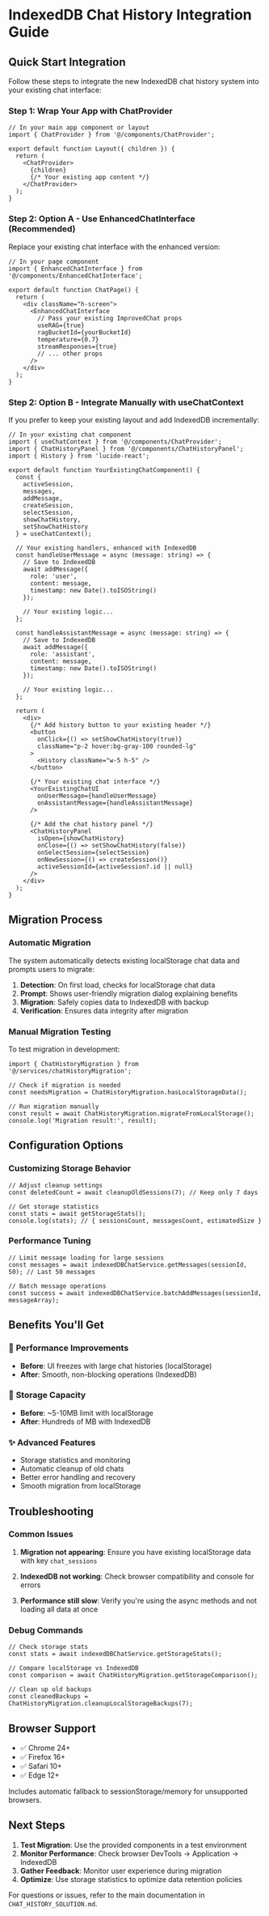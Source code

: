 # IndexedDB Chat History Integration Guide

## Quick Start Integration

Follow these steps to integrate the new IndexedDB chat history system into your existing chat interface:

### Step 1: Wrap Your App with ChatProvider

```tsx
// In your main app component or layout
import { ChatProvider } from '@/components/ChatProvider';

export default function Layout({ children }) {
  return (
    <ChatProvider>
      {children}
      {/* Your existing app content */}
    </ChatProvider>
  );
}
```

### Step 2: Option A - Use EnhancedChatInterface (Recommended)

Replace your existing chat interface with the enhanced version:

```tsx
// In your page component
import { EnhancedChatInterface } from '@/components/EnhancedChatInterface';

export default function ChatPage() {
  return (
    <div className="h-screen">
      <EnhancedChatInterface
        // Pass your existing ImprovedChat props
        useRAG={true}
        ragBucketId={yourBucketId}
        temperature={0.7}
        streamResponses={true}
        // ... other props
      />
    </div>
  );
}
```

### Step 2: Option B - Integrate Manually with useChatContext

If you prefer to keep your existing layout and add IndexedDB incrementally:

```tsx
// In your existing chat component
import { useChatContext } from '@/components/ChatProvider';
import { ChatHistoryPanel } from '@/components/ChatHistoryPanel';
import { History } from 'lucide-react';

export default function YourExistingChatComponent() {
  const {
    activeSession,
    messages,
    addMessage,
    createSession,
    selectSession,
    showChatHistory,
    setShowChatHistory
  } = useChatContext();

  // Your existing handlers, enhanced with IndexedDB
  const handleUserMessage = async (message: string) => {
    // Save to IndexedDB
    await addMessage({
      role: 'user',
      content: message,
      timestamp: new Date().toISOString()
    });
    
    // Your existing logic...
  };

  const handleAssistantMessage = async (message: string) => {
    // Save to IndexedDB
    await addMessage({
      role: 'assistant',
      content: message,
      timestamp: new Date().toISOString()
    });
    
    // Your existing logic...
  };

  return (
    <div>
      {/* Add history button to your existing header */}
      <button 
        onClick={() => setShowChatHistory(true)}
        className="p-2 hover:bg-gray-100 rounded-lg"
      >
        <History className="w-5 h-5" />
      </button>

      {/* Your existing chat interface */}
      <YourExistingChatUI 
        onUserMessage={handleUserMessage}
        onAssistantMessage={handleAssistantMessage}
      />

      {/* Add the chat history panel */}
      <ChatHistoryPanel
        isOpen={showChatHistory}
        onClose={() => setShowChatHistory(false)}
        onSelectSession={selectSession}
        onNewSession={() => createSession()}
        activeSessionId={activeSession?.id || null}
      />
    </div>
  );
}
```

## Migration Process

### Automatic Migration

The system automatically detects existing localStorage chat data and prompts users to migrate:

1. **Detection**: On first load, checks for localStorage chat data
2. **Prompt**: Shows user-friendly migration dialog explaining benefits
3. **Migration**: Safely copies data to IndexedDB with backup
4. **Verification**: Ensures data integrity after migration

### Manual Migration Testing

To test migration in development:

```tsx
import { ChatHistoryMigration } from '@/services/chatHistoryMigration';

// Check if migration is needed
const needsMigration = ChatHistoryMigration.hasLocalStorageData();

// Run migration manually
const result = await ChatHistoryMigration.migrateFromLocalStorage();
console.log('Migration result:', result);
```

## Configuration Options

### Customizing Storage Behavior

```tsx
// Adjust cleanup settings
const deletedCount = await cleanupOldSessions(7); // Keep only 7 days

// Get storage statistics
const stats = await getStorageStats();
console.log(stats); // { sessionsCount, messagesCount, estimatedSize }
```

### Performance Tuning

```tsx
// Limit message loading for large sessions
const messages = await indexedDBChatService.getMessages(sessionId, 50); // Last 50 messages

// Batch message operations
const success = await indexedDBChatService.batchAddMessages(sessionId, messageArray);
```

## Benefits You'll Get

### 🚀 **Performance Improvements**
- **Before**: UI freezes with large chat histories (localStorage)
- **After**: Smooth, non-blocking operations (IndexedDB)

### 💾 **Storage Capacity**
- **Before**: ~5-10MB limit with localStorage
- **After**: Hundreds of MB with IndexedDB

### ✨ **Advanced Features**
- Storage statistics and monitoring
- Automatic cleanup of old chats
- Better error handling and recovery
- Smooth migration from localStorage

## Troubleshooting

### Common Issues

1. **Migration not appearing**: Ensure you have existing localStorage data with key `chat_sessions`

2. **IndexedDB not working**: Check browser compatibility and console for errors

3. **Performance still slow**: Verify you're using the async methods and not loading all data at once

### Debug Commands

```tsx
// Check storage stats
const stats = await indexedDBChatService.getStorageStats();

// Compare localStorage vs IndexedDB
const comparison = await ChatHistoryMigration.getStorageComparison();

// Clean up old backups
const cleanedBackups = ChatHistoryMigration.cleanupLocalStorageBackups(7);
```

## Browser Support

- ✅ Chrome 24+
- ✅ Firefox 16+  
- ✅ Safari 10+
- ✅ Edge 12+

Includes automatic fallback to sessionStorage/memory for unsupported browsers.

## Next Steps

1. **Test Migration**: Use the provided components in a test environment
2. **Monitor Performance**: Check browser DevTools → Application → IndexedDB
3. **Gather Feedback**: Monitor user experience during migration
4. **Optimize**: Use storage statistics to optimize data retention policies

For questions or issues, refer to the main documentation in `CHAT_HISTORY_SOLUTION.md`. 